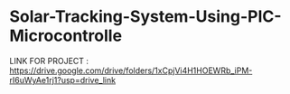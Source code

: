 # Solar-Tracking-System-Using-PIC-Microcontrolle
LINK FOR PROJECT : https://drive.google.com/drive/folders/1xCpjVi4H1HOEWRb_iPM-rI6uWyAe1rj1?usp=drive_link
